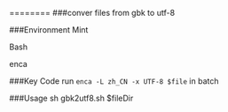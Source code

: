 ========
###conver files from gbk to utf-8

###Environment
Mint

Bash

enca

###Key Code
run `enca -L zh_CN -x UTF-8 $file` in batch

###Usage
sh gbk2utf8.sh $fileDir
